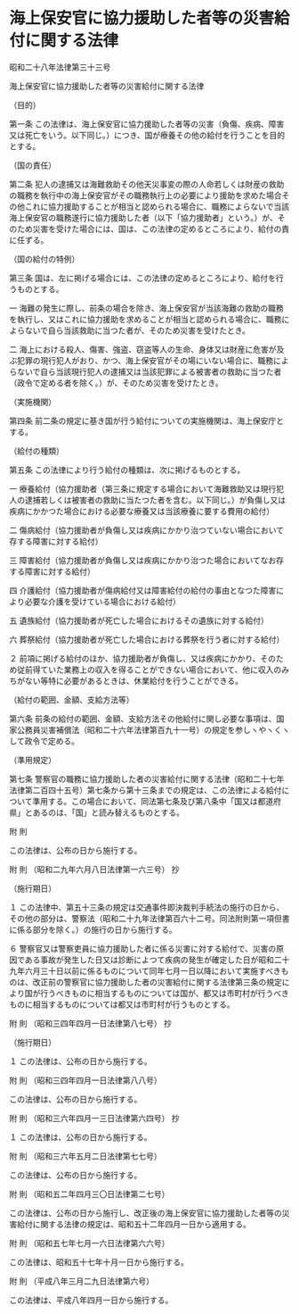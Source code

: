 # 海上保安官に協力援助した者等の災害給付に関する法律

昭和二十八年法律第三十三号

海上保安官に協力援助した者等の災害給付に関する法律

（目的）

第一条 この法律は、海上保安官に協力援助した者等の災害（負傷、疾病、障害又は死亡をいう。以下同じ。）につき、国が療養その他の給付を行うことを目的とする。

（国の責任）

第二条 犯人の逮捕又は海難救助その他天災事変の際の人命若しくは財産の救助の職務を執行中の海上保安官がその職務執行上の必要により援助を求めた場合その他これに協力援助することが相当と認められる場合に、職務によらないで当該海上保安官の職務遂行に協力援助した者（以下「協力援助者」という。）が、そのため災害を受けた場合には、国は、この法律の定めるところにより、給付の責に任ずる。

（国の給付の特例）

第三条 国は、左に掲げる場合には、この法律の定めるところにより、給付を行うものとする。

一 海難の発生に際し、前条の場合を除き、海上保安官が当該海難の救助の職務を執行し、又はこれに協力援助を求めることが相当と認められる場合に、職務によらないで自ら当該救助に当つた者が、そのため災害を受けたとき。

二 海上における殺人、傷害、強盗、窃盗等人の生命、身体又は財産に危害が及ぶ犯罪の現行犯人がおり、かつ、海上保安官がその場にいない場合に、職務によらないで自ら当該現行犯人の逮捕又は当該犯罪による被害者の救助に当つた者（政令で定める者を除く。）が、そのため災害を受けたとき。

（実施機関）

第四条 前二条の規定に基き国が行う給付についての実施機関は、海上保安庁とする。

（給付の種類）

第五条 この法律により行う給付の種類は、次に掲げるものとする。

一 療養給付（協力援助者（第三条に規定する場合において海難救助又は現行犯人の逮捕若しくは被害者の救助に当たつた者を含む。以下同じ。）が負傷し又は疾病にかかつた場合における必要な療養又は当該療養に要する費用の給付）

二 傷病給付（協力援助者が負傷し又は疾病にかかり治つていない場合において存する障害に対する給付）

三 障害給付（協力援助者が負傷し又は疾病にかかり治つた場合においてなお存する障害に対する給付）

四 介護給付（協力援助者が傷病給付又は障害給付の給付の事由となつた障害により必要な介護を受けている場合における給付）

五 遺族給付（協力援助者が死亡した場合におけるその遺族に対する給付）

六 葬祭給付（協力援助者が死亡した場合における葬祭を行う者に対する給付）

２ 前項に掲げる給付のほか、協力援助者が負傷し、又は疾病にかかり、そのため従前得ていた業務上の収入を得ることができない場合において、他に収入のみちがない等特に必要があるときは、休業給付を行うことができる。

（給付の範囲、金額、支給方法等）

第六条 前条の給付の範囲、金額、支給方法その他給付に関し必要な事項は、国家公務員災害補償法（昭和二十六年法律第百九十一号）の規定を参しヽやヽくヽして政令で定める。

（準用規定）

第七条 警察官の職務に協力援助した者の災害給付に関する法律（昭和二十七年法律第二百四十五号）第七条から第十三条までの規定は、この法律による給付について準用する。この場合において、同法第七条及び第八条中「国又は都道府県」とあるのは、「国」と読み替えるものとする。

附 則

この法律は、公布の日から施行する。

附 則 （昭和二九年六月八日法律第一六三号） 抄

（施行期日）

１ この法律中、第五十三条の規定は交通事件即決裁判手続法の施行の日から、その他の部分は、警察法（昭和二十九年法律第百六十二号。同法附則第一項但書に係る部分を除く。）の施行の日から施行する。

６ 警察官又は警察吏員に協力援助した者に係る災害に対する給付で、災害の原因である事故が発生した日又は診断によつて疾病の発生が確定した日が昭和二十九年六月三十日以前に係るものについて同年七月一日以降において実施すべきものは、改正前の警察官に協力援助した者の災害給付に関する法律第三条の規定により国が行うべきものに相当するものについては国が、都又は市町村が行うべきものに相当するものについては都又は市町村が行うものとする。

附 則 （昭和三四年四月一日法律第八七号） 抄

（施行期日）

１ この法律は、公布の日から施行する。

附 則 （昭和三四年四月一日法律第八八号）

この法律は、公布の日から施行する。

附 則 （昭和三六年四月一三日法律第六四号） 抄

１ この法律は、公布の日から施行する。

附 則 （昭和三六年五月二日法律第七七号）

この法律は、公布の日から施行する。

附 則 （昭和五二年四月三〇日法律第二七号）

この法律は、公布の日から施行し、改正後の海上保安官に協力援助した者等の災害給付に関する法律の規定は、昭和五十二年四月一日から適用する。

附 則 （昭和五七年七月一六日法律第六六号）

この法律は、昭和五十七年十月一日から施行する。

附 則 （平成八年三月二九日法律第六号）

この法律は、平成八年四月一日から施行する。

